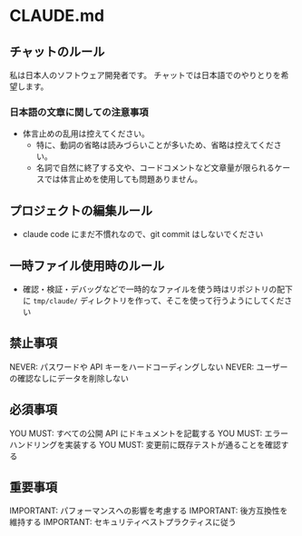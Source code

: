 # CLAUDE.md

## チャットのルール

私は日本人のソフトウェア開発者です。
チャットでは日本語でのやりとりを希望します。

### 日本語の文章に関しての注意事項

- 体言止めの乱用は控えてください。
    - 特に、動詞の省略は読みづらいことが多いため、省略は控えてください。
    - 名詞で自然に終了する文や、コードコメントなど文章量が限られるケースでは体言止めを使用しても問題ありません。

## プロジェクトの編集ルール

- claude code にまだ不慣れなので、git commit はしないでください

## 一時ファイル使用時のルール

- 確認・検証・デバッグなどで一時的なファイルを使う時はリポジトリの配下に `tmp/claude/` ディレクトリを作って、そこを使って行うようにしてください

## 禁止事項

NEVER: パスワードや API キーをハードコーディングしない
NEVER: ユーザーの確認なしにデータを削除しない

## 必須事項

YOU MUST: すべての公開 API にドキュメントを記載する
YOU MUST: エラーハンドリングを実装する
YOU MUST: 変更前に既存テストが通ることを確認する

## 重要事項

IMPORTANT: パフォーマンスへの影響を考慮する
IMPORTANT: 後方互換性を維持する
IMPORTANT: セキュリティベストプラクティスに従う

